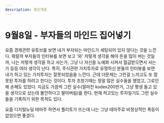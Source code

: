 ```yaml
---
description: 정신개조
---
```


# 9월8일 - 부자들의 마인드 집어넣기

요즘 경제관련 유튜브를 보면 내가 부자되는 마인드가 세팅되어 있지 않다는 것을 느낀다. 뭐랄까 부자들의 인터뷰를 보면 보고 '와' 저렇게 생각을 해야 돈을 많이 버는 것일까, 나는 저렇게 생각을 하고 사는가, 그냥 나 자신을 노예화 시켜서 월급받으면서 사는가 등등 여러 생각이 난다. 특히, 주식관련 가치투자로 유명하신 분들의 인터뷰를 보면 내가 하고 있는 가치투자는 잘못되었음을 느낀다. 근데 더문제는 그런걸 느끼고도 또 잘못된 투자를 하려고 한다는 것이다. 투자 초창기때는 정말 많은 실수들을 했었고, 그로인해 손해도 있었다. 지금도 가끔씩 그런 실수\(얼마전 kodex200판거, 그냥 평생 들고 있을 생각으로 샀는데 불안하다고 팔아버림\)를 한다. 현재 적고있는 투자일기도 그런 실수들을 기록하기 위한 목적도 있다.

요즘 디지털뉴딜 테마주 하면서 플리토가 뜨는데 나는 그냥 테마주로 비정상적인 폭등이 없었으면 좋겠다. 

